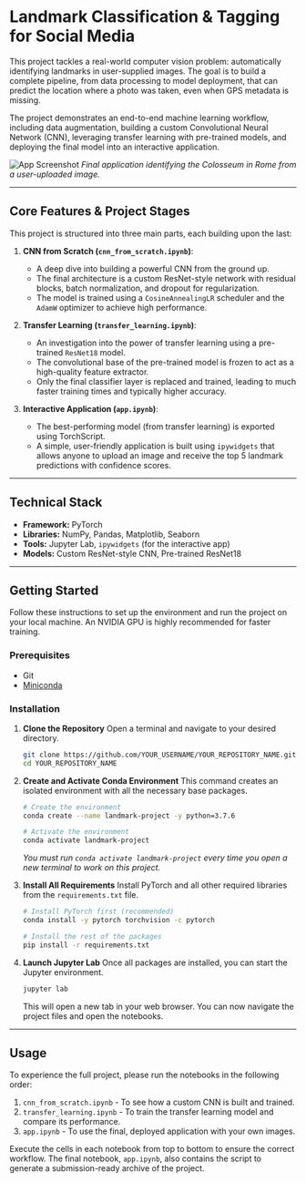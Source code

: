 # Landmark Classification & Tagging for Social Media

This project tackles a real-world computer vision problem: automatically identifying landmarks in user-supplied images. The goal is to build a complete pipeline, from data processing to model deployment, that can predict the location where a photo was taken, even when GPS metadata is missing.

The project demonstrates an end-to-end machine learning workflow, including data augmentation, building a custom Convolutional Neural Network (CNN), leveraging transfer learning with pre-trained models, and deploying the final model into an interactive application.

![App Screenshot](https://user-images.githubusercontent.com/10678888/159239859-1b6c06b9-92f7-4a00-9854-3860d5b1069b.gif)
*Final application identifying the Colosseum in Rome from a user-uploaded image.*

---

## Core Features & Project Stages

This project is structured into three main parts, each building upon the last:

1.  **CNN from Scratch (`cnn_from_scratch.ipynb`)**:
    *   A deep dive into building a powerful CNN from the ground up.
    *   The final architecture is a custom ResNet-style network with residual blocks, batch normalization, and dropout for regularization.
    *   The model is trained using a `CosineAnnealingLR` scheduler and the `AdamW` optimizer to achieve high performance.

2.  **Transfer Learning (`transfer_learning.ipynb`)**:
    *   An investigation into the power of transfer learning using a pre-trained `ResNet18` model.
    *   The convolutional base of the pre-trained model is frozen to act as a high-quality feature extractor.
    *   Only the final classifier layer is replaced and trained, leading to much faster training times and typically higher accuracy.

3.  **Interactive Application (`app.ipynb`)**:
    *   The best-performing model (from transfer learning) is exported using TorchScript.
    *   A simple, user-friendly application is built using `ipywidgets` that allows anyone to upload an image and receive the top 5 landmark predictions with confidence scores.

---

## Technical Stack

*   **Framework:** PyTorch
*   **Libraries:** NumPy, Pandas, Matplotlib, Seaborn
*   **Tools:** Jupyter Lab, `ipywidgets` (for the interactive app)
*   **Models:** Custom ResNet-style CNN, Pre-trained ResNet18

---

## Getting Started

Follow these instructions to set up the environment and run the project on your local machine. An NVIDIA GPU is highly recommended for faster training.

### Prerequisites

*   Git
*   [Miniconda](https://docs.conda.io/en/latest/miniconda.html)

### Installation

1.  **Clone the Repository**
    Open a terminal and navigate to your desired directory.
    ```bash
    git clone https://github.com/YOUR_USERNAME/YOUR_REPOSITORY_NAME.git
    cd YOUR_REPOSITORY_NAME
    ```

2.  **Create and Activate Conda Environment**
    This command creates an isolated environment with all the necessary base packages.
    ```bash
    # Create the environment
    conda create --name landmark-project -y python=3.7.6
    
    # Activate the environment
    conda activate landmark-project
    ```
    *You must run `conda activate landmark-project` every time you open a new terminal to work on this project.*

3.  **Install All Requirements**
    Install PyTorch and all other required libraries from the `requirements.txt` file.
    ```bash
    # Install PyTorch first (recommended)
    conda install -y pytorch torchvision -c pytorch

    # Install the rest of the packages
    pip install -r requirements.txt
    ```

4.  **Launch Jupyter Lab**
    Once all packages are installed, you can start the Jupyter environment.
    ```bash
    jupyter lab
    ```
    This will open a new tab in your web browser. You can now navigate the project files and open the notebooks.

---

## Usage

To experience the full project, please run the notebooks in the following order:

1.  `cnn_from_scratch.ipynb` - To see how a custom CNN is built and trained.
2.  `transfer_learning.ipynb` - To train the transfer learning model and compare its performance.
3.  `app.ipynb` - To use the final, deployed application with your own images.

Execute the cells in each notebook from top to bottom to ensure the correct workflow. The final notebook, `app.ipynb`, also contains the script to generate a submission-ready archive of the project.
